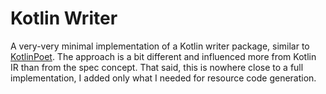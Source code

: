 # Kotlin Writer

A very-very minimal implementation of a Kotlin writer package, similar to [KotlinPoet](https://square.github.io/kotlinpoet/).
The approach is a bit different and influenced more from Kotlin IR than from the spec concept. That said, this is nowhere
close to a full implementation, I added only what I needed for resource code generation.